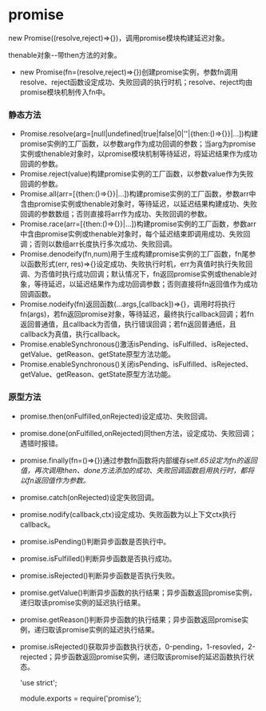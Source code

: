 # promise

new Promise((resolve,reject)=>{})，调用promise模块构建延迟对象。

thenable对象--带then方法的对象。
* new Promise(fn=(resolve,reject)=>{})创建promise实例，参数fn调用resolve、reject函数设定成功、失败回调的执行时机；resolve、reject均由promise模块机制传入fn中。

### 静态方法

* Promise.resolve(arg=[null|undefined|true|false|0|''|{then:()=>{}}|...])构建promise实例的工厂函数，以参数arg作为成功回调的参数；当arg为promise实例或thenable对象时，以promise模块机制等待延迟，将延迟结果作为成功回调的参数。
* Promise.reject(value)构建promise实例的工厂函数，以参数value作为失败回调的参数。
* Promise.all(arr=[{then:()=>{}}|...])构建promise实例的工厂函数，参数arr中含由promise实例或thenable对象时，等待延迟，以延迟结果构建成功、失败回调的参数数组；否则直接将arr作为成功、失败回调的参数。
* Promise.race(arr=[{then:()=>{}}|...])构建promise实例的工厂函数，参数arr中含由promise实例或thenable对象时，每个延迟结束即调用成功、失败回调；否则以数组arr长度执行多次成功、失败回调。
* Promise.denodeify(fn,num)用于生成构建promise实例的工厂函数，fn尾参以函数形式(err, res)=>{}设定成功、失败执行时机，err为真值时执行失败回调、为否值时执行成功回调；默认情况下，fn返回promise实例或thenable对象，等待延迟，以延迟结果作为成功回调参数；否则直接将fn返回值作为成功回调函数。
* Promise.nodeify(fn)返回函数(...args,[callback])=>{}，调用时将执行fn(args)，若fn返回promise对象，等待延迟，最终执行callback回调；若fn返回普通值，且callback为否值，执行错误回调；若fn返回普通纸，且callback为真值，执行callback。
* Promise.enableSynchronous()激活isPending、isFulfilled、isRejected、getValue、getReason、getState原型方法功能。
* Promise.enableSynchronous()关闭isPending、isFulfilled、isRejected、getValue、getReason、getState原型方法功能。

### 原型方法

* promise.then(onFulfilled,onRejected)设定成功、失败回调。
* promise.done(onFulfilled,onRejected)同then方法，设定成功、失败回调；遇错时报错。
* promise.finally(fn=()=>{})通过参数fn函数将内部缓存self._65设定为fn的返回值，再次调用then、done方法添加的成功、失败回调函数启用执行时，都将以fn返回值作为参数。_
* promise.catch(onRejected)设定失败回调。
* promise.nodify(callback,ctx)设定成功、失败函数为以上下文ctx执行callback。
* promise.isPending()判断异步函数是否执行中。
* promise.isFulfilled()判断异步函数是否执行成功。
* promise.isRejected()判断异步函数是否执行失败。
* promise.getValue()判断异步函数的执行结果；异步函数返回promise实例，递归取该promise实例的延迟执行结果。
* promise.getReason()判断异步函数的执行结果；异步函数返回promise实例，递归取该promise实例的延迟执行结果。
* promise.isRejected()获取异步函数执行状态，0-pending，1-resovled，2-rejected；异步函数返回promise实例，递归取该promise的延迟函数执行状态。

    'use strict';

    module.exports = require('promise');
